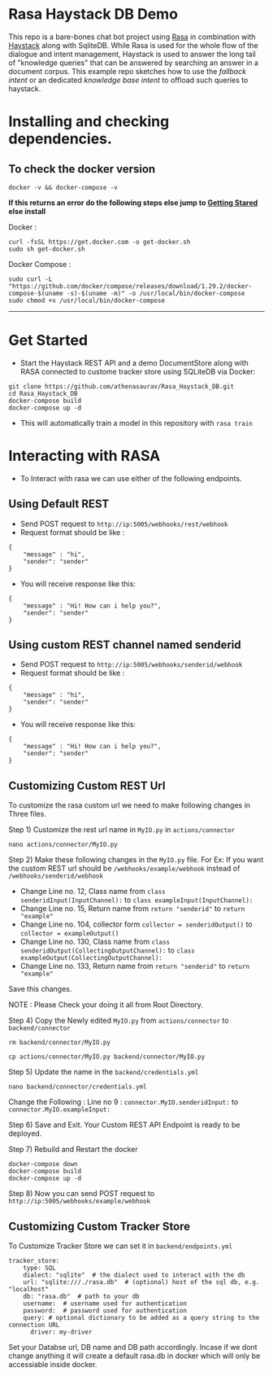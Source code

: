 # Rasa Haystack DB Demo



This repo is a bare-bones chat bot project using [Rasa](https://rasa.com/) in combination with [Haystack](https://github.com/deepset-ai/haystack) along with SqliteDB. 
While Rasa is used for the whole flow of the dialogue and intent management, 
Haystack is used to answer the long tail of "knowledge queries" that can be answered by searching an answer in a document corpus. 
This example repo sketches how to use the _fallback intent_ or an dedicated _knowledge base intent_ to offload such queries to haystack.

#  Installing and checking dependencies. 

## To check the docker version

<code>docker -v && docker-compose -v</code>

**If this returns an error do the following steps else jump to [Getting Stared](https://github.com/athenasaurav/Rasa_Haystack_DB/blob/main/README.md#get-started) else install**

Docker :

```
curl -fsSL https://get.docker.com -o get-docker.sh
sudo sh get-docker.sh
```
Docker Compose :
```
sudo curl -L "https://github.com/docker/compose/releases/download/1.29.2/docker-compose-$(uname -s)-$(uname -m)" -o /usr/local/bin/docker-compose 
sudo chmod +x /usr/local/bin/docker-compose
```
<hr>

# Get Started

- Start the Haystack REST API and a demo DocumentStore along with RASA connected to custome tracker store using SQLiteDB via Docker:
```
git clone https://github.com/athenasaurav/Rasa_Haystack_DB.git
cd Rasa_Haystack_DB
docker-compose build
docker-compose up -d
``` 
- This will automatically train a model in this repository with `rasa train`  

# Interacting with RASA

- To Interact with rasa we can use either of the following endpoints.

## Using Default REST

- Send POST request to ```http://ip:5005/webhooks/rest/webhook```
- Request format should be like :
```
{
    "message" : "hi",
    "sender": "sender"
}
```
- You will receive response like this:
```
{
    "message" : "Hi! How can i help you?",
    "sender": "sender"
}
```

## Using custom REST channel named senderid

- Send POST request to ```http://ip:5005/webhooks/senderid/webhook```
- Request format should be like :
```
{
    "message" : "hi",
    "sender": "sender"
}
```
- You will receive response like this:
```
{
    "message" : "Hi! How can i help you?",
    "sender": "sender"
}
```
## Customizing Custom REST Url

To customize the rasa custom url we need to make following changes in Three files. 

Step 1) Customize the rest url name in ```MyIO.py``` in ```actions/connector```

```
nano actions/connector/MyIO.py
```

Step 2) Make these following changes in the ```MyIO.py``` file. For Ex: If you want the custom REST url should be ```/webhooks/example/webhook``` instead of ```/webhooks/senderid/webhook```

- Change Line no. 12, Class name from ```class senderidInput(InputChannel):``` to ```class exampleInput(InputChannel):```
- Change Line no. 15, Return name from ```return "senderid"``` to ```return "example"```
- Change Line no. 104, collector form ```collector = senderidOutput()``` to ```collector = exampleOutput()```
- Change Line no. 130, Class name from ```class senderidOutput(CollectingOutputChannel):``` to ```class exampleOutput(CollectingOutputChannel):```
- Change Line no. 133, Return name from ```return "senderid"``` to ```return "example"```

Save this changes. 

NOTE : Please Check your doing it all from Root Directory.

Step 4) Copy the Newly edited ```MyIO.py``` from ```actions/connector``` to ```backend/connector```

```
rm backend/connector/MyIO.py

cp actions/connector/MyIO.py backend/connector/MyIO.py

```
Step 5) Update the name in the ```backend/credentials.yml```
```
nano backend/connector/credentials.yml
```
Change the Following : Line no 9 : ```connector.MyIO.senderidInput:``` to ```connector.MyIO.exampleInput:```

Step 6) Save and Exit. Your Custom REST API Endpoint is ready to be deployed. 

Step 7) Rebuild and Restart the docker

```
docker-compose down
docker-compose build
docker-compose up -d
```
Step 8) Now you can send POST request to ```http://ip:5005/webhooks/example/webhook```

## Customizing Custom Tracker Store

To Customize Tracker Store we can set it in ```backend/endpoints.yml```

```
tracker_store:
    type: SQL
    dialect: "sqlite"  # the dialect used to interact with the db
    url: "sqlite:///./rasa.db"  # (optional) host of the sql db, e.g. "localhost"
    db: "rasa.db"  # path to your db
    username:  # username used for authentication
    password:  # password used for authentication
    query: # optional dictionary to be added as a query string to the connection URL
      driver: my-driver
```

Set your Databse url, DB name and DB path accordingly. Incase if we dont change anything it will create a default rasa.db in docker which will only be accessiable inside docker. 
